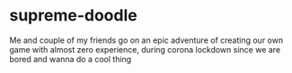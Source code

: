 # supreme-doodle
Me and couple of my friends go on an epic adventure of creating our own game with almost zero experience, during corona lockdown since we are bored and wanna do a cool thing
